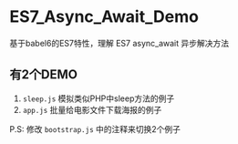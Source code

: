 # ES7_Async_Await_Demo
基于babel6的ES7特性，理解 ES7 async_await 异步解决方法

## 有2个DEMO

1. `sleep.js` 模拟类似PHP中sleep方法的例子
2. `app.js` 批量给电影文件下载海报的例子

P.S: 修改 `bootstrap.js` 中的注释来切换2个例子
